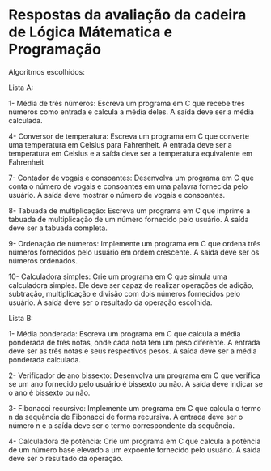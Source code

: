 
# Respostas da avaliação da cadeira de Lógica Mátematica e Programação

Algoritmos escolhidos: 

Lista A: 

1- Média de três números:
Escreva um programa em C que recebe três números como entrada e calcula a média
deles. A saída deve ser a média calculada.

4- Conversor de temperatura:
Escreva um programa em C que converte uma temperatura em Celsius para Fahrenheit. A
entrada deve ser a temperatura em Celsius e a saída deve ser a temperatura equivalente
em Fahrenheit

7- Contador de vogais e consoantes:
Desenvolva um programa em C que conta o número de vogais e consoantes em uma
palavra fornecida pelo usuário. A saída deve mostrar o número de vogais e consoantes.

8- Tabuada de multiplicação:
Escreva um programa em C que imprime a tabuada de multiplicação de um número
fornecido pelo usuário. A saída deve ser a tabuada completa.

9- Ordenação de números:
Implemente um programa em C que ordena três números fornecidos pelo usuário em ordem
crescente. A saída deve ser os números ordenados.

10- Calculadora simples:
Crie um programa em C que simula uma calculadora simples. Ele deve ser capaz de
realizar operações de adição, subtração, multiplicação e divisão com dois números
fornecidos pelo usuário. A saída deve ser o resultado da operação escolhida.


Lista B:  

1- Média ponderada:
Escreva um programa em C que calcula a média ponderada de três notas, onde cada nota
tem um peso diferente. A entrada deve ser as três notas e seus respectivos pesos. A saída
deve ser a média ponderada calculada.

2- Verificador de ano bissexto:
Desenvolva um programa em C que verifica se um ano fornecido pelo usuário é bissexto ou
não. A saída deve indicar se o ano é bissexto ou não.

3- Fibonacci recursivo:
Implemente um programa em C que calcula o termo n da sequência de Fibonacci de forma
recursiva. A entrada deve ser o número n e a saída deve ser o termo correspondente da
sequência.

4- Calculadora de potência:
Crie um programa em C que calcula a potência de um número base elevado a um expoente
fornecido pelo usuário. A saída deve ser o resultado da operação.


